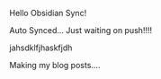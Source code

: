 Hello Obsidian Sync!

Auto Synced... Just waiting on push!!!!


jahsdklfjhaskfjdh

Making my blog posts....